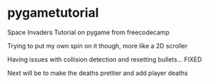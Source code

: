 # pygametutorial
Space Invaders Tutorial on pygame from freecodecamp

Trying to put my own spin on it though, more like a 2D scroller

Having issues with collision detection and resetting bullets... FIXED

Next will be to make the deaths prettier and add player deaths

